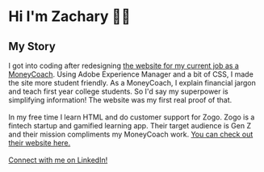 <h1>Hi I'm Zachary 👋🏾</h1>
<h2>My Story</h2>
I got into coding after redesigning <a href="https://ou.edu/moneycoach">the website for my current job as a MoneyCoach</a>. Using Adobe Experience Manager and a bit of CSS, I made the site more student friendly. As a MoneyCoach, I explain financial jargon and teach first year college students. So I'd say my superpower is simplifying information! The website was my first real proof of that.
<br>
<br>In my free time I learn HTML and do customer support for Zogo. Zogo is a fintech startup and gamified learning app. Their target audience is Gen Z and their mission compliments my MoneyCoach work. <a href="https://zogo.com"> You can check out their website here.</a>
<br>
<br>
<a href="https://www.Linkedin.com/in/zacharyjpeter94">Connect with me on LinkedIn!</a>
<!---
Zacharyjpeter/Zacharyjpeter is a ✨ special ✨ repository because its `README.md` (this file) appears on your GitHub profile.
You can click the Preview link to take a look at your changes.
--->
